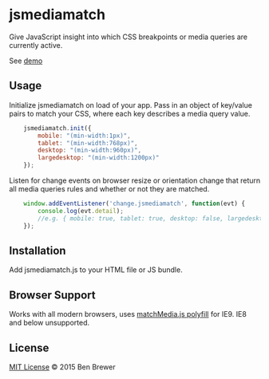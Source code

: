 # jsmediamatch

Give JavaScript insight into which CSS breakpoints or media queries are currently active.

See [demo](http://bbrewer97202.github.io/jsmediamatch/demo/index.html)

## Usage

Initialize jsmediamatch on load of your app. Pass in an object of key/value pairs to match your CSS, where each key describes a media query value.
```javascript
	jsmediamatch.init({
		mobile: "(min-width:1px)",
		tablet: "(min-width:768px)",
		desktop: "(min-width:960px)",
		largedesktop: "(min-width:1200px)"
	});
```

Listen for change events on browser resize or orientation change that return all media queries rules and whether or not they are matched. 
```javascript
	window.addEventListener('change.jsmediamatch', function(evt) {
		console.log(evt.detail);
		//e.g. { mobile: true, tablet: true, desktop: false, largedesktop: false }
	});
```

## Installation

Add jsmediamatch.js to your HTML file or JS bundle.

## Browser Support
Works with all modern browsers, uses [matchMedia.js polyfill](https://github.com/paulirish/matchMedia.js/) for IE9. IE8 and below unsupported.

## License

[MIT License](LICENSE.txt) © 2015 Ben Brewer